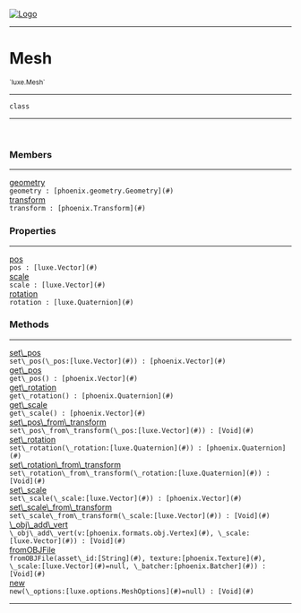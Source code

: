 
[![Logo](../../images/logo.png)](../../api/index.html)

---



<h1>Mesh</h1>
<small>`luxe.Mesh`</small>



---

`class`

---

&nbsp;
&nbsp;



<h3>Members</h3> <hr/><span class="member apipage">
                <a name="geometry"><a class="lift" href="#geometry">geometry</a></a><div class="clear"></div><code class="signature apipage">geometry : [phoenix.geometry.Geometry](#)</code><br/></span>
            <span class="small_desc_flat"></span><span class="member apipage">
                <a name="transform"><a class="lift" href="#transform">transform</a></a><div class="clear"></div><code class="signature apipage">transform : [phoenix.Transform](#)</code><br/></span>
            <span class="small_desc_flat"></span>



<h3>Properties</h3> <hr/><span class="member apipage">
                <a name="pos"><a class="lift" href="#pos">pos</a></a> <div class="clear"></div><code class="signature apipage">pos : [luxe.Vector](#)</code><br/></span>
            <span class="small_desc_flat"></span><span class="member apipage">
                <a name="scale"><a class="lift" href="#scale">scale</a></a> <div class="clear"></div><code class="signature apipage">scale : [luxe.Vector](#)</code><br/></span>
            <span class="small_desc_flat"></span><span class="member apipage">
                <a name="rotation"><a class="lift" href="#rotation">rotation</a></a> <div class="clear"></div><code class="signature apipage">rotation : [luxe.Quaternion](#)</code><br/></span>
            <span class="small_desc_flat"></span>



<h3>Methods</h3> <hr/><span class="method apipage">
            <a name="set_pos"><a class="lift" href="#set_pos">set\_pos</a></a> <div class="clear"></div><code class="signature apipage">set\_pos(\_pos:[luxe.Vector](#)<span></span>) : [phoenix.Vector](#)</code><br/><span class="small_desc_flat"></span>
        </span>
    <span class="method apipage">
            <a name="get_pos"><a class="lift" href="#get_pos">get\_pos</a></a> <div class="clear"></div><code class="signature apipage">get\_pos() : [phoenix.Vector](#)</code><br/><span class="small_desc_flat"></span>
        </span>
    <span class="method apipage">
            <a name="get_rotation"><a class="lift" href="#get_rotation">get\_rotation</a></a> <div class="clear"></div><code class="signature apipage">get\_rotation() : [phoenix.Quaternion](#)</code><br/><span class="small_desc_flat"></span>
        </span>
    <span class="method apipage">
            <a name="get_scale"><a class="lift" href="#get_scale">get\_scale</a></a> <div class="clear"></div><code class="signature apipage">get\_scale() : [phoenix.Vector](#)</code><br/><span class="small_desc_flat"></span>
        </span>
    <span class="method apipage">
            <a name="set_pos_from_transform"><a class="lift" href="#set_pos_from_transform">set\_pos\_from\_transform</a></a> <div class="clear"></div><code class="signature apipage">set\_pos\_from\_transform(\_pos:[luxe.Vector](#)<span></span>) : [Void](#)</code><br/><span class="small_desc_flat"></span>
        </span>
    <span class="method apipage">
            <a name="set_rotation"><a class="lift" href="#set_rotation">set\_rotation</a></a> <div class="clear"></div><code class="signature apipage">set\_rotation(\_rotation:[luxe.Quaternion](#)<span></span>) : [phoenix.Quaternion](#)</code><br/><span class="small_desc_flat"></span>
        </span>
    <span class="method apipage">
            <a name="set_rotation_from_transform"><a class="lift" href="#set_rotation_from_transform">set\_rotation\_from\_transform</a></a> <div class="clear"></div><code class="signature apipage">set\_rotation\_from\_transform(\_rotation:[luxe.Quaternion](#)<span></span>) : [Void](#)</code><br/><span class="small_desc_flat"></span>
        </span>
    <span class="method apipage">
            <a name="set_scale"><a class="lift" href="#set_scale">set\_scale</a></a> <div class="clear"></div><code class="signature apipage">set\_scale(\_scale:[luxe.Vector](#)<span></span>) : [phoenix.Vector](#)</code><br/><span class="small_desc_flat"></span>
        </span>
    <span class="method apipage">
            <a name="set_scale_from_transform"><a class="lift" href="#set_scale_from_transform">set\_scale\_from\_transform</a></a> <div class="clear"></div><code class="signature apipage">set\_scale\_from\_transform(\_scale:[luxe.Vector](#)<span></span>) : [Void](#)</code><br/><span class="small_desc_flat"></span>
        </span>
    <span class="method apipage">
            <a name="_obj_add_vert"><a class="lift" href="#_obj_add_vert">\_obj\_add\_vert</a></a> <div class="clear"></div><code class="signature apipage">\_obj\_add\_vert(v:[phoenix.formats.obj.Vertex](#)<span></span>, \_scale:[luxe.Vector](#)<span></span>) : [Void](#)</code><br/><span class="small_desc_flat"></span>
        </span>
    <span class="method apipage">
            <a name="fromOBJFile"><a class="lift" href="#fromOBJFile">fromOBJFile</a></a> <div class="clear"></div><code class="signature apipage">fromOBJFile(asset\_id:[String](#)<span></span>, texture:[phoenix.Texture](#)<span></span>, \_scale:[luxe.Vector](#)<span>=null</span>, \_batcher:[phoenix.Batcher](#)<span></span>) : [Void](#)</code><br/><span class="small_desc_flat"></span>
        </span>
    <span class="method apipage">
            <a name="new"><a class="lift" href="#new">new</a></a> <div class="clear"></div><code class="signature apipage">new(\_options:[luxe.options.MeshOptions](#)<span>=null</span>) : [Void](#)</code><br/><span class="small_desc_flat"></span>
        </span>
    





---

&nbsp;
&nbsp;
&nbsp;
&nbsp;